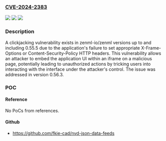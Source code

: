 ### [CVE-2024-2383](https://cve.mitre.org/cgi-bin/cvename.cgi?name=CVE-2024-2383)
![](https://img.shields.io/static/v1?label=Product&message=zenml-io%2Fzenml&color=blue)
![](https://img.shields.io/static/v1?label=Version&message=unspecified%3C%200.56.3%20&color=brighgreen)
![](https://img.shields.io/static/v1?label=Vulnerability&message=CWE-1021%20Improper%20Restriction%20of%20Rendered%20UI%20Layers%20or%20Frames&color=brighgreen)

### Description

A clickjacking vulnerability exists in zenml-io/zenml versions up to and including 0.55.5 due to the application's failure to set appropriate X-Frame-Options or Content-Security-Policy HTTP headers. This vulnerability allows an attacker to embed the application UI within an iframe on a malicious page, potentially leading to unauthorized actions by tricking users into interacting with the interface under the attacker's control. The issue was addressed in version 0.56.3.

### POC

#### Reference
No PoCs from references.

#### Github
- https://github.com/fkie-cad/nvd-json-data-feeds

